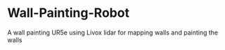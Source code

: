 # Wall-Painting-Robot
A wall painting UR5e using Livox lidar for mapping walls and painting the walls
